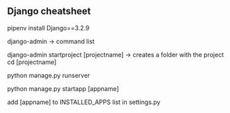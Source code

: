## Django cheatsheet

pipenv install Django==3.2.9

django-admin -> command list

django-admin startproject [projectname]
-> creates a folder with the project
cd [projectname]

python manage.py runserver

python manage.py startapp [appname]

add [appname] to INSTALLED_APPS list in settings.py
